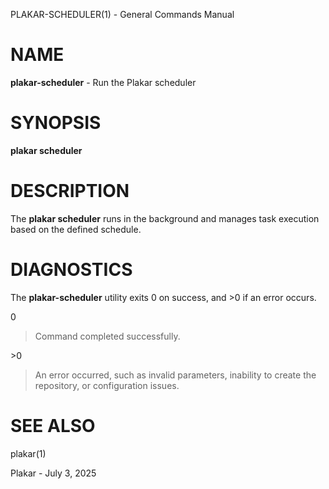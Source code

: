PLAKAR-SCHEDULER(1) - General Commands Manual

# NAME

**plakar-scheduler** - Run the Plakar scheduler

# SYNOPSIS

**plakar&nbsp;scheduler**

# DESCRIPTION

The
**plakar scheduler**
runs in the background and manages task execution based on the defined schedule.

# DIAGNOSTICS

The **plakar-scheduler** utility exits&#160;0 on success, and&#160;&gt;0 if an error occurs.

0

> Command completed successfully.

&gt;0

> An error occurred, such as invalid parameters, inability to create the
> repository, or configuration issues.

# SEE ALSO

plakar(1)

Plakar - July 3, 2025
